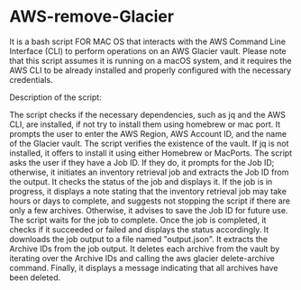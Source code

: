 # AWS-remove-Glacier

It is a bash script FOR MAC OS that interacts with the AWS Command Line Interface (CLI) to perform operations on an AWS Glacier vault.
Please note that this script assumes it is running on a macOS system, and it requires the AWS CLI to be already installed and properly configured with the necessary credentials.

Description of the script:

The script checks if the necessary dependencies, such as jq and the AWS CLI, are installed, if not try to install them using homebrew or mac port.
It prompts the user to enter the AWS Region, AWS Account ID, and the name of the Glacier vault.
The script verifies the existence of the vault.
If jq is not installed, it offers to install it using either Homebrew or MacPorts.
The script asks the user if they have a Job ID. If they do, it prompts for the Job ID; otherwise, it initiates an inventory retrieval job and extracts the Job ID from the output.
It checks the status of the job and displays it.
If the job is in progress, it displays a note stating that the inventory retrieval job may take hours or days to complete, and suggests not stopping the script if there are only a few archives. Otherwise, it advises to save the Job ID for future use.
The script waits for the job to complete.
Once the job is completed, it checks if it succeeded or failed and displays the status accordingly.
It downloads the job output to a file named "output.json".
It extracts the Archive IDs from the job output.
It deletes each archive from the vault by iterating over the Archive IDs and calling the aws glacier delete-archive command.
Finally, it displays a message indicating that all archives have been deleted.
